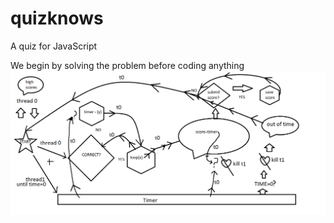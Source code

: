 # quizknows
 A quiz for JavaScript

We begin by solving the problem before coding anything
![Solution](guessinggame.png)
